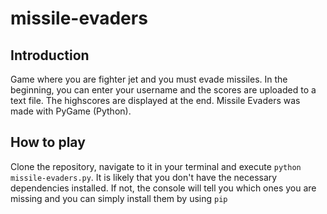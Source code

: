 # missile-evaders

## Introduction
Game where you are fighter jet and you must evade missiles. In the beginning, you can enter your username and the scores are uploaded to a text file. The highscores are displayed at the end. Missile Evaders was made with PyGame (Python).

## How to play
Clone the repository, navigate to it in your terminal and execute `python missile-evaders.py`. It is likely that you don't have the necessary dependencies installed. If not, the console will tell you which ones you are missing and you can simply install them by using `pip`
